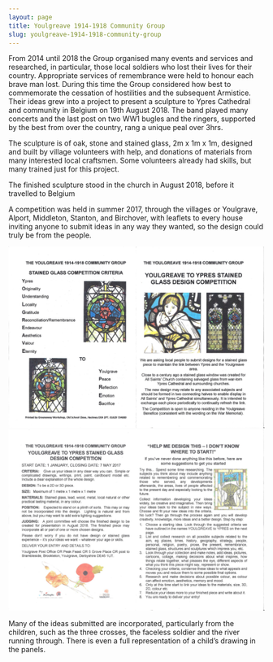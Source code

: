 ```yaml
---
layout: page
title: Youlgreave 1914-1918 Community Group
slug: youlgreave-1914-1918-community-group
---
```


From 2014 until 2018 the Group organised many events and services and researched, in particular, those local soldiers who lost their lives for their country. Appropriate services of remembrance were held to honour each brave man lost.
During this time the Group considered how best to commemorate the cessation of hostilities and the subsequent Armistice. Their ideas grew into a project to present a sculpture to Ypres Cathedral and community in Belgium on 19th August 2018. 
The band played many concerts and the last post on two WW1 bugles and the ringers, supported by the best from over the country, rang a unique peal over 3hrs.

The sculpture is of oak, stone and stained glass, 2m x 1m x 1m, designed and built by village volunteers with help, and donations of materials from many interested local craftsmen. Some volunteers already had skills, but many trained just for this project.

The finished sculpture stood in the church in August 2018, before it travelled to Belgium

A competition was held in summer 2017, through the villages or Youlgrave, Alport, Middleton, Stanton, and Birchover, with leaflets to every house inviting anyone to submit ideas in any way they wanted, so the design could truly be from the people.

![](/assets/images/community-group/design-competition-leaflet-1.jpg)
![](/assets/images/community-group/design-competition-leaflet-2.jpg)

Many of the ideas submitted are incorporated, particularly from the children, such as the three crosses, the faceless soldier and the river running through. There is even a full representation of a child’s drawing in the panels.
